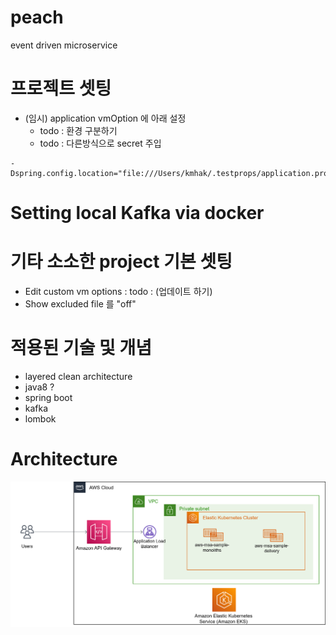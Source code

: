 # peach
event driven microservice
# 프로젝트 셋팅
- (임시) application vmOption 에 아래 설정
    - todo : 환경 구분하기
    - todo : 다른방식으로 secret 주입
```
-Dspring.config.location="file:///Users/kmhak/.testprops/application.properties"
```

# Setting local Kafka via docker



# 기타 소소한 project 기본 셋팅
- Edit custom vm options : todo : (업데이트 하기)
- Show excluded file 를 "off"

# 적용된 기술 및 개념
- layered clean architecture
- java8 ?  
- spring boot
- kafka
- lombok


# Architecture
<img src="doc/img/aws-architecture.png">